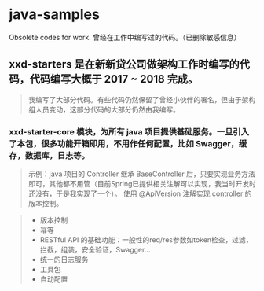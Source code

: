 # java-samples
Obsolete codes for work. 曾经在工作中编写过的代码。（已删除敏感信息）

## xxd-starters 是在新新贷公司做架构工作时编写的代码，代码编写大概于 2017 ~ 2018 完成。
> 我编写了大部分代码。有些代码仍然保留了曾经小伙伴的署名，但由于架构组人员变动，这部分代码的大部分仍然由我编写。
### xxd-starter-core 模块，为所有 java 项目提供基础服务。一旦引入了本包，很多功能开箱即用，不用作任何配置，比如 Swagger，缓存，数据库，日志等。
> 示例：java 项目的 Controller 继承 BaseController 后，只要实现业务方法即可，其他都不用管（目前Spring已提供相关注解可以实现，我当时开发时还没有，于是我实现了一个）。
使用 @ApiVersion 注解实现 controller 的版本控制。

> * 版本控制
> * 幂等
> * RESTful API 的基础功能：一般性的req/res参数如token检查，过滤，拦截，组装，安全验证，Swagger...
> * 统一的日志服务
> * 工具包
> * 自动配置
